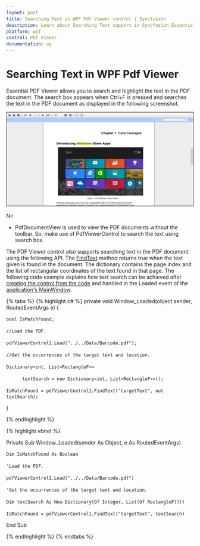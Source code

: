 ```yaml
---
layout: post
title: Searching Text in WPF Pdf Viewer control | Syncfusion
description: Learn about Searching Text support in Syncfusion Essential Studio WPF Pdf Viewer control, its elements and more.
platform: wpf
control: PDF Viewer
documentation: ug
---
```


# Searching Text in WPF Pdf Viewer

Essential PDF Viewer allows you to search and highlight the text in the PDF document. The search box appears when Ctrl+F is pressed and searches the text in the PDF document as displayed in the following screenshot.

![WPF PDF Viewer Concept and Features](Concept-and-Features_images/wpf-pdf-viewer-concept-and-features.png)

N>
* PdfDocumentView is used to view the PDF documents without the toolbar. So, make use of PdfViewerControl to search the text using search box.

The PDF Viewer control also supports searching text in the PDF document using the following API. The [FindText](https://help.syncfusion.com/cr/wpf/Syncfusion.Windows.PdfViewer.PdfViewerControl.html#Syncfusion_Windows_PdfViewer_PdfViewerControl_FindText_System_String_System_Collections_Generic_Dictionary_System_Int32_System_Collections_Generic_List_System_Drawing_RectangleF____) method returns true when the text given is found in the document. The dictionary contains the page index and the list of rectangular coordinates of the text found in that page. The following code example explains how text search can be achieved after [creating the control from the code](https://help.syncfusion.com/wpf/pdf-viewer/getting-started#creating-pdfviewercontrol-from-code) and handled in the Loaded event of the [application's MainWindow](https://docs.microsoft.com/en-us/dotnet/api/system.windows.application.mainwindow?view=netframework-4.8).

{% tabs %}
{% highlight c# %}
private void Window_Loaded(object sender, RoutedEventArgs e)
{

	bool IsMatchFound;

	//Load the PDF.

	pdfViewerControl1.Load("../../Data/Barcode.pdf");

	//Get the occurrences of the target text and location.

	Dictionary<int, List<RectangleF>> 

          textSearch = new Dictionary<int, List<RectangleF>>();

	IsMatchFound = pdfViewerControl1.FindText("targetText", out textSearch);

}

{% endhighlight %}

{% highlight vbnet %}

Private Sub Window_Loaded(sender As Object, e As RoutedEventArgs)

	Dim IsMatchFound As Boolean

	'Load the PDF.

	pdfViewerControl1.Load("../../Data/Barcode.pdf")

	'Get the occurrences of the target text and location.

	Dim textSearch As New Dictionary(Of Integer, List(Of RectangleF))()

	IsMatchFound = pdfViewerControl1.FindText("targetText", textSearch)

End Sub

{% endhighlight %}
{% endtabs %}
